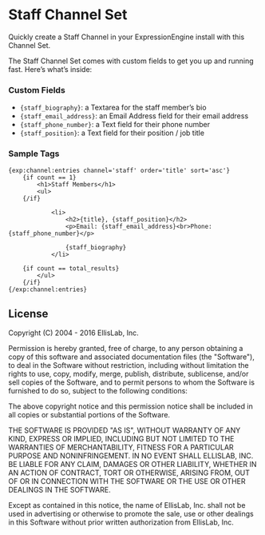 # Staff Channel Set

Quickly create a Staff Channel in your ExpressionEngine install with this Channel Set.

The Staff Channel Set comes with custom fields to get you up and running fast. Here’s what’s inside:

### Custom Fields

* `{staff_biography}`: a Textarea for the staff member’s bio
* `{staff_email_address}`: an Email Address field for their email address
* `{staff_phone_number}`: a Text field for their phone number
* `{staff_position}`: a Text field for their position / job title

### Sample Tags

```
{exp:channel:entries channel='staff' order='title' sort='asc'}
	{if count == 1}
		<h1>Staff Members</h1>
		<ul>
	{/if}

			<li>
				<h2>{title}, {staff_position}</h2>
				<p>Email: {staff_email_address}<br>Phone: {staff_phone_number}</p>

				{staff_biography}
			</li>

	{if count == total_results}
		</ul>
	{/if}
{/exp:channel:entries}
```

## License

Copyright (C) 2004 - 2016 EllisLab, Inc.

Permission is hereby granted, free of charge, to any person obtaining a copy of this software and associated documentation files (the "Software"), to deal in the Software without restriction, including without limitation the rights to use, copy, modify, merge, publish, distribute, sublicense, and/or sell copies of the Software, and to permit persons to whom the Software is furnished to do so, subject to the following conditions:

The above copyright notice and this permission notice shall be included in all copies or substantial portions of the Software.

THE SOFTWARE IS PROVIDED "AS IS", WITHOUT WARRANTY OF ANY KIND, EXPRESS OR IMPLIED, INCLUDING BUT NOT LIMITED TO THE WARRANTIES OF MERCHANTABILITY, FITNESS FOR A PARTICULAR PURPOSE AND NONINFRINGEMENT. IN NO EVENT SHALL ELLISLAB, INC. BE LIABLE FOR ANY CLAIM, DAMAGES OR OTHER LIABILITY, WHETHER IN AN ACTION OF CONTRACT, TORT OR OTHERWISE, ARISING FROM, OUT OF OR IN CONNECTION WITH THE SOFTWARE OR THE USE OR OTHER DEALINGS IN THE SOFTWARE.

Except as contained in this notice, the name of EllisLab, Inc. shall not be used in advertising or otherwise to promote the sale, use or other dealings in this Software without prior written authorization from EllisLab, Inc.
